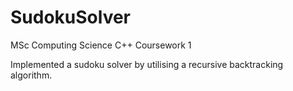 # SudokuSolver
MSc Computing Science C++ Coursework 1

Implemented a sudoku solver by utilising a recursive backtracking algorithm.
